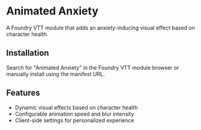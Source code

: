 # Animated Anxiety

A Foundry VTT module that adds an anxiety-inducing visual effect based on character health.

## Installation

Search for "Animated Anxiety" in the Foundry VTT module browser or manually install using the manifest URL.

## Features

- Dynamic visual effects based on character health
- Configurable animation speed and blur intensity
- Client-side settings for personalized experience
